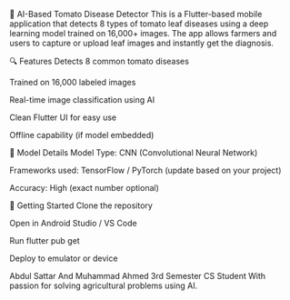 🍅 AI-Based Tomato Disease Detector
This is a Flutter-based mobile application that detects 8 types of tomato leaf diseases using a deep learning model trained on 16,000+ images. The app allows farmers and users to capture or upload leaf images and instantly get the diagnosis.

🔍 Features
Detects 8 common tomato diseases

Trained on 16,000 labeled images

Real-time image classification using AI

Clean Flutter UI for easy use

Offline capability (if model embedded)

🧠 Model Details
Model Type: CNN (Convolutional Neural Network)

Frameworks used: TensorFlow / PyTorch (update based on your project)

Accuracy: High (exact number optional)

🚀 Getting Started
Clone the repository

Open in Android Studio / VS Code

Run flutter pub get

Deploy to emulator or device


Abdul Sattar And Muhammad Ahmed
3rd Semester CS Student
With passion for solving agricultural problems using AI.
